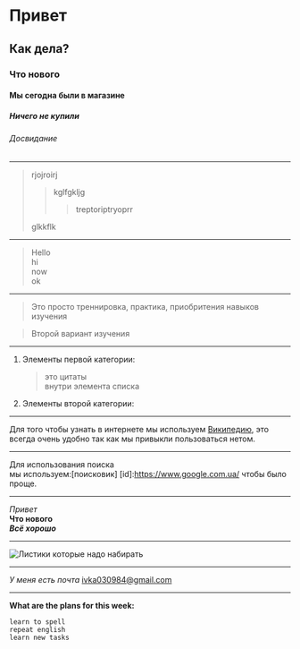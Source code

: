 # Привет
## Как дела?
### Что нового
#### Мы сегодна были в магазине  
##### Ничего не купили  
###### Досвидание  
---

> rjojroirj
>> kglfgkljg  
>>> treptoriptryoprr  
> 
>glkkflk

---

>Hello  
>hi  
>now  
>ok  

---

>Это просто треннировка,
практика, приобритения 
навыков изучения 

>Второй вариант изучения

---

1. Элементы первой категории:  
   
   >это цитаты  
   >внутри элемента списка  

2. Элементы второй категории:  

---

 Для того чтобы узнать в интернете
мы используем [Википедию](https://ru.wikipedia.org/wiki/%D0%97%D0%B0%D0%B3%D0%BB%D0%B0%D0%B2%D0%BD%D0%B0%D1%8F_%D1%81%D1%82%D1%80%D0%B0%D0%BD%D0%B8%D1%86%D0%B0 "инциклопедия"), это всегда очень удобно
так как мы привыкли пользоваться нетом.

---

Для использования поиска  
мы используем:[поисковик] [id]:https://www.google.com.ua/ чтобы было проще.

---

*Привет*  
**Что нового**  
***Всё хорошо***

---

![Листики которые надо набирать](https://user-images.githubusercontent.com/1469198/233654350-246a297f-d735-4f38-9592-039c439ad314.jpg "пробник")  

---

*У меня есть почта* <ivka030984@gmail.com>  

---  

**What are the plans for this week:**  
```  
learn to spell
repeat english
learn new tasks  
```
```
